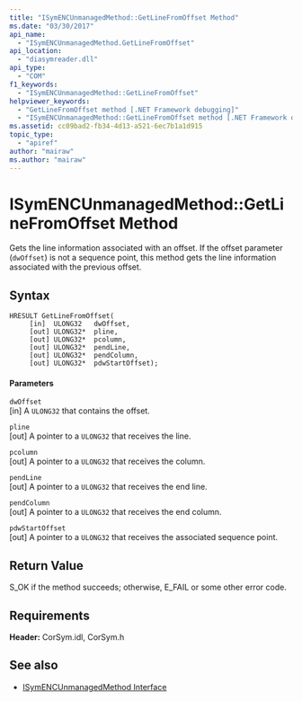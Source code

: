 ```yaml
---
title: "ISymENCUnmanagedMethod::GetLineFromOffset Method"
ms.date: "03/30/2017"
api_name: 
  - "ISymENCUnmanagedMethod.GetLineFromOffset"
api_location: 
  - "diasymreader.dll"
api_type: 
  - "COM"
f1_keywords: 
  - "ISymENCUnmanagedMethod::GetLineFromOffset"
helpviewer_keywords: 
  - "GetLineFromOffset method [.NET Framework debugging]"
  - "ISymENCUnmanagedMethod::GetLineFromOffset method [.NET Framework debugging]"
ms.assetid: cc09bad2-fb34-4d13-a521-6ec7b1a1d915
topic_type: 
  - "apiref"
author: "mairaw"
ms.author: "mairaw"
---
```

# ISymENCUnmanagedMethod::GetLineFromOffset Method
Gets the line information associated with an offset. If the offset parameter (`dwOffset`) is not a sequence point, this method gets the line information associated with the previous offset.  
  
## Syntax  
  
```  
HRESULT GetLineFromOffset(  
     [in]  ULONG32   dwOffset,  
     [out] ULONG32*  pline,  
     [out] ULONG32*  pcolumn,  
     [out] ULONG32*  pendLine,  
     [out] ULONG32*  pendColumn,  
     [out] ULONG32*  pdwStartOffset);  
```  
  
#### Parameters  
 `dwOffset`  
 [in] A `ULONG32` that contains the offset.  
  
 `pline`  
 [out] A pointer to a `ULONG32` that receives the line.  
  
 `pcolumn`  
 [out] A pointer to a `ULONG32` that receives the column.  
  
 `pendLine`  
 [out] A pointer to a `ULONG32` that receives the end line.  
  
 `pendColumn`  
 [out] A pointer to a `ULONG32` that receives the end column.  
  
 `pdwStartOffset`  
 [out] A pointer to a `ULONG32` that receives the associated sequence point.  
  
## Return Value  
 S_OK if the method succeeds; otherwise, E_FAIL or some other error code.  
  
## Requirements  
 **Header:** CorSym.idl, CorSym.h  
  
## See also
- [ISymENCUnmanagedMethod Interface](../../../../docs/framework/unmanaged-api/diagnostics/isymencunmanagedmethod-interface.md)
